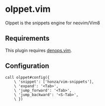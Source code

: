 # olppet.vim

Olppet is the snippets engine for neovim/Vim8

## Requirements

This plugin requires [denops.vim](https://github.com/vim-denops/denops.vim).


## Configuration

```vim
call olppet#config({
    \ 'snippet': ['honza/vim-snippets'],
    \ 'expand': '<Tab>',
    \ 'jump_forward': '<Tab>',
    \ 'jump_backward': '<S-Tab>',
    \ })
```
